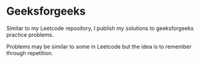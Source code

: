 # Geeksforgeeks

Similar to my Leetcode repository, I publish my solutions to geeksforgeeks practice problems. 

Problems may be similar to some in Leetcode but the idea is to remember through repetition.
